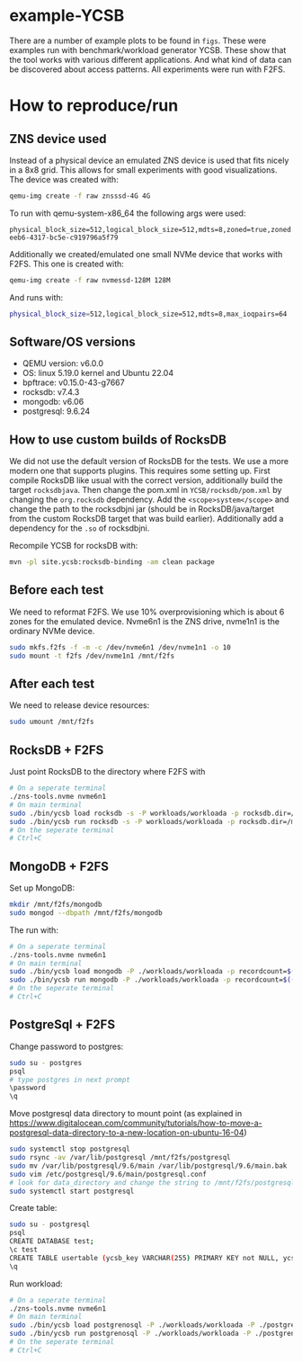 # example-YCSB

There are a number of example plots to be found in `figs`.
These were examples run with benchmark/workload generator YCSB. These show that the tool works with various different applications.
And what kind of data can be discovered about access patterns. All experiments were run with F2FS.


# How to reproduce/run

## ZNS device used

Instead of a physical device an emulated ZNS device is used that fits nicely in a 8x8 grid.
This allows for small experiments with good visualizations.
The device was created with:
```bash
qemu-img create -f raw znsssd-4G 4G
```
To run with qemu-system-x86_64 the following args were used:
```
physical_block_size=512,logical_block_size=512,mdts=8,zoned=true,zoned.zasl=5,zoned.zone_size=64M,zoned.zone_capacity=64M,zoned.max_open=64,zoned.max_active=64,max_ioqpairs=64,uuid=5e40ec5f-eeb6-4317-bc5e-c919796a5f79
```
Additionally we created/emulated one small NVMe device that works with F2FS. This one is created with:
```bash
qemu-img create -f raw nvmessd-128M 128M
```
And runs with:
```bash
physical_block_size=512,logical_block_size=512,mdts=8,max_ioqpairs=64
```

## Software/OS versions

* QEMU version: v6.0.0
* OS: linux 5.19.0 kernel and Ubuntu 22.04
* bpftrace: v0.15.0-43-g7667
* rocksdb: v7.4.3
* mongodb: v6.06
* postgresql: 9.6.24

## How to use custom builds of RocksDB

We did not use the default version of RocksDB for the tests. We use a more modern one that supports plugins.
This requires some setting up. First compile RocksDB like usual with the correct version, additionally build the target `rocksdbjava`.
Then change the pom.xml in `YCSB/rocksdb/pom.xml` by changing the `org.rocksdb` dependency. Add the `<scope>system</scope>` and change the path to the rocksdbjni jar (should be in RocksDB/java/target from 
the custom RocksDB target that was build earlier). Additionally add a dependency for the `.so` of rocksdbjni.

Recompile YCSB for rocksDB with:
```bash
mvn -pl site.ycsb:rocksdb-binding -am clean package
```

## Before each test

We need to reformat F2FS. We use 10% overprovisioning which is about 6 zones for the emulated device.
Nvme6n1 is the ZNS drive, nvme1n1 is the ordinary NVMe device.
```bash
sudo mkfs.f2fs -f -m -c /dev/nvme6n1 /dev/nvme1n1 -o 10
sudo mount -t f2fs /dev/nvme1n1 /mnt/f2fs
```

## After each test

We need to release device resources:
```bash
sudo umount /mnt/f2fs
```

## RocksDB + F2FS

Just point RocksDB to the directory where F2FS with 
```bash
# On a seperate terminal
./zns-tools.nvme nvme6n1 
# On main terminal
sudo ./bin/ycsb load rocksdb -s -P workloads/workloada -p rocksdb.dir=/mnt/f2fs/yscb -p recordcount=$((200_000)) -p operationcount=$((5_000_000)) -p requestdistribution=zipfian
sudo ./bin/ycsb run rocksdb -s -P workloads/workloada -p rocksdb.dir=/mnt/f2fs/yscb -p recordcount=$((200_000)) -p operationcount=$((5_000_000)) -p requestdistribution=zipfian
# On the seperate terminal
# Ctrl+C
```

## MongoDB + F2FS

Set up MongoDB:
```bash
mkdir /mnt/f2fs/mongodb
sudo mongod --dbpath /mnt/f2fs/mongodb
```
The run with:
```bash
# On a seperate terminal
./zns-tools.nvme nvme6n1 
# On main terminal
sudo ./bin/ycsb load mongodb -P ./workloads/workloada -p recordcount=$((200_000)) -p operationcount=$((5_000_000)) -p requestdistribution=zipfian
sudo ./bin/ycsb run mongodb -P ./workloads/workloada -p recordcount=$((200_000)) -p operationcount=$((5_000_000)) -p requestdistribution=zipfian
# On the seperate terminal
# Ctrl+C
```

## PostgreSql + F2FS

Change password to postgres:
```bash
sudo su - postgres
psql
# type postgres in next prompt
\password
\q
```

Move postgresql data directory to mount point (as explained in https://www.digitalocean.com/community/tutorials/how-to-move-a-postgresql-data-directory-to-a-new-location-on-ubuntu-16-04)
```bash
sudo systemctl stop postgresql
sudo rsync -av /var/lib/postgresql /mnt/f2fs/postgresql
sudo mv /var/lib/postgresql/9.6/main /var/lib/postgresql/9.6/main.bak
sudo vim /etc/postgresql/9.6/main/postgresql.conf
# look for data_directory and change the string to /mnt/f2fs/postgresql/postgresql/9.6/main
sudo systemctl start postgresql
```

Create table:
```bash
sudo su - postgresql
psql
CREATE DATABASE test;
\c test
CREATE TABLE usertable (ycsb_key VARCHAR(255) PRIMARY KEY not NULL, ycsb_value JSONB not NULL);
\q
```

Run workload:
```bash
# On a seperate terminal
./zns-tools.nvme nvme6n1 
# On main terminal
sudo ./bin/ycsb load postgrenosql -P ./workloads/workloada -P ./postgrenosql/conf/postgrenosql.properties -p recordcount=$((200_000)) -p operationcount=$((5_000_000)) -p requestdistribution=zipfian
sudo ./bin/ycsb run postgrenosql -P ./workloads/workloada -P ./postgrenosql/conf/postgrenosql.properties -p recordcount=$((200_000)) -p operationcount=$((5_000_000)) -p requestdistribution=zipfian
# On the seperate terminal
# Ctrl+C
```


